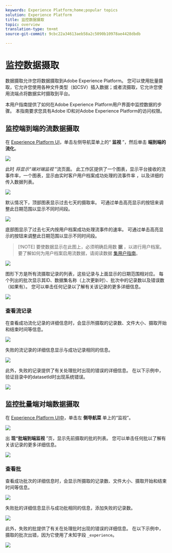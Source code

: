 ```yaml
---
keywords: Experience Platform;home;popular topics
solution: Experience Platform
title: 监控数据摄取
topic: overview
translation-type: tm+mt
source-git-commit: 9cbc22a34613aeb58a2c5090b10978ae4428dbdb

---
```



# 监控数据摄取

数据摄取允许您将数据摄取到Adobe Experience Platform。 您可以使用批量摄取，它允许您使用各种文件类型（如CSV）插入数据；或者流摄取，它允许您使用流端点将数据实时摄取到平台。

本用户指南提供了如何在Adobe Experience Platform用户界面中监控数据的步骤。 本指南要求您具有Adobe ID和对Adobe Experience Platform的访问权限。

## 监控端到端的流数据摄取

在 [Experience Platform UI](https://platform.adobe.com)，单击左侧导航菜单上的“ **监视** ”，然后单击 **端到端的流化**。

![](../images/quality/monitor-data-flows/click-streaming-end-to-end.png)

此时 *将显示“端对端监视* ”流页面。 此工作区提供了一个图表，显示平台接收的流事件率，一个图表，显示由实时客户用户档案成功处理的流事件率 [](../../profile/home.md)，以及详细的传入数据列表。

![](../images/quality/monitor-data-flows/list-streams.png)

默认情况下，顶部图表显示过去七天的摄取率。 可通过单击高亮显示的按钮来调整此日期范围以显示不同时间段。

![](../images/quality/monitor-data-flows/list-streams-focus-on-top-graph.png)

底部图显示了过去七天内按用户档案成功处理流事件的速率。 可通过单击高亮显示的按钮来调整此日期范围以显示不同时间段。

> [!NOTE] 要使数据显示在此图上，必须明确启用数 **据** ，以进行用户档案。 要了解如何为用户档案启用流数据，请阅读数据 [集用户指南](../../catalog/datasets/user-guide.md#enable-a-dataset-for-real-time-customer-profile)。

![](../images/quality/monitor-data-flows/list-streams-focus-on-bottom-graph.png)

图形下方是所有流摄取记录的列表，这些记录与上面显示的日期范围相对应。 每个列出的批次显示其ID、数据集名称（上次更新时）、批次中的记录数以及错误数（如果有）。 您可以单击任何记录以了解有关该记录的更多详细信息。

![](../images/quality/monitor-data-flows/list-streams-focus-on-streams.png)

### 查看流记录

在查看成功流化记录的详细信息时，会显示所摄取的记录数、文件大小、摄取开始和结束时间等信息。

![](../images/quality/monitor-data-flows/successful-streaming-record.png)

失败的流记录的详细信息显示与成功记录相同的信息。

![](../images/quality/monitor-data-flows/failed-batch.png)

此外，失败的记录提供了有关处理批时出现的错误的详细信息。 在以下示例中，验证目录中的datasetId时出现系统错误。

![](../images/quality/monitor-data-flows/failed-batch-details.png)

## 监控批量端对端数据摄取

在 [Experience Platform UI中](https://platform.adobe.com)，单击左 **侧导航菜** 单上的“监视”。

![](../images/quality/monitor-data-flows/click-monitoring.png)

出 **现“批端到端监视** ”页，显示先前摄取的批的列表。 您可以单击任何批以了解有关该记录的更多详细信息。

![](../images/quality/monitor-data-flows/list-batches.png)

### 查看批

查看成功批次的详细信息时，会显示所摄取的记录数、文件大小、摄取开始和结束时间等信息。

![](../images/quality/monitor-data-flows/successful-batch.png)

失败批的详细信息显示与成功批相同的信息，添加失败的记录数。

![](../images/quality/monitor-data-flows/failed-streaming-record.png)

此外，失败的批提供了有关在处理批时出现的错误的详细信息。 在以下示例中，摄取的批次出错，因为它使用了未知字段 `_experience`。

![](../images/quality/monitor-data-flows/failed-streaming-record-details.png)
